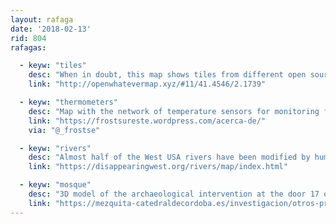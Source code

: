 ```yaml
---
layout: rafaga
date: '2018-02-13'
rid: 804
rafagas:

  - keyw: "tiles"
    desc: "When in doubt, this map shows tiles from different open sources, with URL and attribution"
    link: "http://openwhatevermap.xyz/#11/41.4546/2.1739"

  - keyw: "thermometers"
    desc: "Map with the network of temperature sensors for monitoring for the Iberian South East region"
    link: "https://frostsureste.wordpress.com/acerca-de/"
    via: "@_frostse"

  - keyw: "rivers"
    desc: "Almost half of the West USA rivers have been modified by human activity with dams, reservoirs, changed courses, mines, etc"
    link: "https://disappearingwest.org/rivers/map/index.html"

  - keyw: "mosque"
    desc: "3D model of the archaeological intervention at the door 17 of the Cordoba Mosque"
    link: "https://mezquita-catedraldecordoba.es/investigacion/otros-proyectos/puerta-celosia-nave-17-memoria-preliminar/"
---
```

